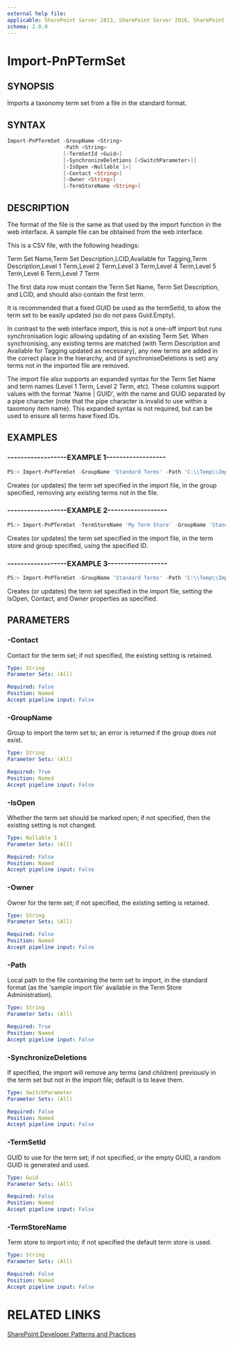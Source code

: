 ```yaml
---
external help file:
applicable: SharePoint Server 2013, SharePoint Server 2016, SharePoint Online
schema: 2.0.0
---
```

# Import-PnPTermSet

## SYNOPSIS
Imports a taxonomy term set from a file in the standard format.

## SYNTAX 

```powershell
Import-PnPTermSet -GroupName <String>
                  -Path <String>
                  [-TermSetId <Guid>]
                  [-SynchronizeDeletions [<SwitchParameter>]]
                  [-IsOpen <Nullable`1>]
                  [-Contact <String>]
                  [-Owner <String>]
                  [-TermStoreName <String>]
```

## DESCRIPTION
The format of the file is the same as that used by the import function in the web interface. A sample file can be obtained from the web interface.

This is a CSV file, with the following headings:

  Term Set Name,Term Set Description,LCID,Available for Tagging,Term Description,Level 1 Term,Level 2 Term,Level 3 Term,Level 4 Term,Level 5 Term,Level 6 Term,Level 7 Term

The first data row must contain the Term Set Name, Term Set Description, and LCID, and should also contain the first term. 

It is recommended that a fixed GUID be used as the termSetId, to allow the term set to be easily updated (so do not pass Guid.Empty).

In contrast to the web interface import, this is not a one-off import but runs synchronisation logic allowing updating of an existing Term Set. When synchronising, any existing terms are matched (with Term Description and Available for Tagging updated as necessary), any new terms are added in the correct place in the hierarchy, and (if synchroniseDeletions is set) any terms not in the imported file are removed.

The import file also supports an expanded syntax for the Term Set Name and term names (Level 1 Term, Level 2 Term, etc). These columns support values with the format 'Name | GUID', with the name and GUID separated by a pipe character (note that the pipe character is invalid to use within a taxomony item name). This expanded syntax is not required, but can be used to ensure all terms have fixed IDs.

## EXAMPLES

### ------------------EXAMPLE 1------------------
```powershell
PS:> Import-PnPTermSet -GroupName 'Standard Terms' -Path 'C:\\Temp\\ImportTermSet.csv' -SynchronizeDeletions
```

Creates (or updates) the term set specified in the import file, in the group specified, removing any existing terms not in the file.

### ------------------EXAMPLE 2------------------
```powershell
PS:> Import-PnPTermSet -TermStoreName 'My Term Store' -GroupName 'Standard Terms' -Path 'C:\\Temp\\ImportTermSet.csv' -TermSetId '{15A98DB6-D8E2-43E6-8771-066C1EC2B8D8}' 
```

Creates (or updates) the term set specified in the import file, in the term store and group specified, using the specified ID.

### ------------------EXAMPLE 3------------------
```powershell
PS:> Import-PnPTermSet -GroupName 'Standard Terms' -Path 'C:\\Temp\\ImportTermSet.csv' -IsOpen $true -Contact 'user@example.org' -Owner 'user@example.org'
```

Creates (or updates) the term set specified in the import file, setting the IsOpen, Contact, and Owner properties as specified.

## PARAMETERS

### -Contact
Contact for the term set; if not specified, the existing setting is retained.

```yaml
Type: String
Parameter Sets: (All)

Required: False
Position: Named
Accept pipeline input: False
```

### -GroupName
Group to import the term set to; an error is returned if the group does not exist.

```yaml
Type: String
Parameter Sets: (All)

Required: True
Position: Named
Accept pipeline input: False
```

### -IsOpen
Whether the term set should be marked open; if not specified, then the existing setting is not changed.

```yaml
Type: Nullable`1
Parameter Sets: (All)

Required: False
Position: Named
Accept pipeline input: False
```

### -Owner
Owner for the term set; if not specified, the existing setting is retained.

```yaml
Type: String
Parameter Sets: (All)

Required: False
Position: Named
Accept pipeline input: False
```

### -Path
Local path to the file containing the term set to import, in the standard format (as the 'sample import file' available in the Term Store Administration).

```yaml
Type: String
Parameter Sets: (All)

Required: True
Position: Named
Accept pipeline input: False
```

### -SynchronizeDeletions
If specified, the import will remove any terms (and children) previously in the term set but not in the import file; default is to leave them.

```yaml
Type: SwitchParameter
Parameter Sets: (All)

Required: False
Position: Named
Accept pipeline input: False
```

### -TermSetId
GUID to use for the term set; if not specified, or the empty GUID, a random GUID is generated and used.

```yaml
Type: Guid
Parameter Sets: (All)

Required: False
Position: Named
Accept pipeline input: False
```

### -TermStoreName
Term store to import into; if not specified the default term store is used.

```yaml
Type: String
Parameter Sets: (All)

Required: False
Position: Named
Accept pipeline input: False
```

# RELATED LINKS

[SharePoint Developer Patterns and Practices](http://aka.ms/sppnp)